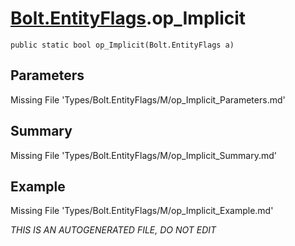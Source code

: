 # [Bolt.EntityFlags](Types/Bolt.EntityFlags.md).op_Implicit
`public static bool op_Implicit(Bolt.EntityFlags a)`
## Parameters
Missing File 'Types/Bolt.EntityFlags/M/op_Implicit_Parameters.md'
## Summary
Missing File 'Types/Bolt.EntityFlags/M/op_Implicit_Summary.md'
## Example
Missing File 'Types/Bolt.EntityFlags/M/op_Implicit_Example.md'

*THIS IS AN AUTOGENERATED FILE, DO NOT EDIT*
